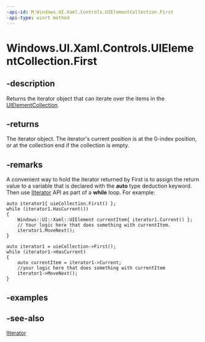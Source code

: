 ```yaml
---
-api-id: M:Windows.UI.Xaml.Controls.UIElementCollection.First
-api-type: winrt method
---
```


<!-- Method syntax
public Windows.Foundation.Collections.IIterator<Windows.UI.Xaml.UIElement> First()
-->

# Windows.UI.Xaml.Controls.UIElementCollection.First

## -description
Returns the iterator object that can iterate over the items in the [UIElementCollection](uielementcollection.md).



## -returns
The iterator object. The iterator's current position is at the 0-index position, or at the collection end if the collection is empty.

## -remarks
A convenient way to hold the iterator returned by First is to assign the return value to a variable that is declared with the **auto** type deduction keyword. Then use [IIterator](../windows.foundation.collections/iiterator_1.md)  API as part of a **while** loop. For example:

```cppwinrt
auto iterator1{ uieCollection.First() };
while (iterator1.HasCurrent())
{
    Windows::UI::Xaml::UIElement currentItem{ iterator1.Current() };
    // Your logic here that does something with currentItem.
    iterator1.MoveNext();
}
```

```cppcx
auto iterator1 = uieCollection->First();
while (iterator1->HasCurrent)
{
    auto currentItem = iterator1->Current;
    //your logic here that does something with currentItem
    iterator1->MoveNext();
}
```

## -examples

## -see-also
[IIterator](../windows.foundation.collections/iiterator_1.md)
